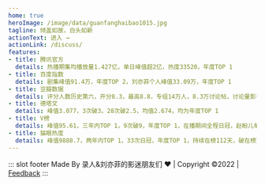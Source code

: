 ```yaml
---
home: true
heroImage: /image/data/guanfanghaibao1015.jpg
tagline: 倾盖如故，白头如新
actionText: 进入 →
actionLink: /discuss/
features:
- title: 腾讯官方
  details: 热播期集均播放量1.427亿，单日峰值超2亿，热度33520，年度TOP 1
- title: 百度指数
  details: 剧集峰值91.4万，年度TOP 2，刘亦菲个人峰值33.09万，年度TOP 1
- title: 豆瓣数据
  details: 评分人数历史第六，开分8.3，最高8.8，专组14万人，8.3万讨论帖，讨论量影视剧TOP 1
- title: 德塔文
  details: 峰值3.077，3次破3，28次破2.5，均值2.674，均为年度TOP 1
- title: V榜
  details: 峰值95.61，三年内TOP 1，9次破9，年度TOP 1，在播期间全程日冠，赵盼儿单人破9
- title: 猫眼热度
  details: 峰值9888.7，两年内TOP 1，33次日冠，年度TOP 1，持续在榜112天，破在榜天数历史纪录
---
```



::: slot footer
Made By 录人&刘亦菲的影迷朋友们 ❤️ | Copyright ©2022 | [Feedback](https://www.douban.com/group/topic/276689884/?_i=5716003Rn8heGv)
:::
